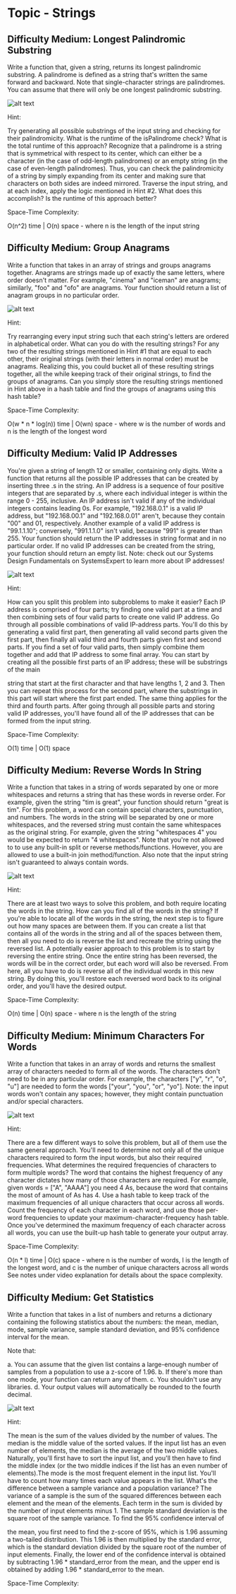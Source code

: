 # Topic - Strings

## Difficulty Medium: Longest Palindromic Substring

Write a function that, given a string, returns its longest palindromic
substring. A palindrome is defined as a string that's written the same forward
and backward. Note that single-character strings are palindromes. You can
assume that there will only be one longest palindromic substring.

![alt text](https://github.com/Suryansh555/ARTH-Daily-Code/blob/master/DSA%20-%20String%20-%202/A.png?raw=true)

Hint:

Try generating all possible substrings of the input string and checking for
their palindromicity. What is the runtime of the isPalindrome check? What is
the total runtime of this approach? Recognize that a palindrome is a string
that is symmetrical with respect to its center, which can either be a character
(in the case of odd-length palindromes) or an empty string (in the case of
even-length palindromes). Thus, you can check the palindromicity of a string
by simply expanding from its center and making sure that characters on both
sides are indeed mirrored. Traverse the input string, and at each index, apply
the logic mentioned in Hint #2. What does this accomplish? Is the runtime of
this approach better?

Space-Time Complexity:

O(n^2) time | O(n) space - where n is the length of the input string


## Difficulty Medium: Group Anagrams

Write a function that takes in an array of strings and groups anagrams
together. Anagrams are strings made up of exactly the same letters, where
order doesn't matter. For example, "cinema" and "iceman" are anagrams;
similarly, "foo" and "ofo" are anagrams. Your function should return a list of
anagram groups in no particular order.

![alt text](https://github.com/Suryansh555/ARTH-Daily-Code/blob/master/DSA%20-%20String%20-%202/B.png?raw=true)

Hint:

Try rearranging every input string such that each string's letters are ordered in
alphabetical order. What can you do with the resulting strings? For any two of
the resulting strings mentioned in Hint #1 that are equal to each other, their
original strings (with their letters in normal order) must be anagrams. Realizing
this, you could bucket all of these resulting strings together, all the while
keeping track of their original strings, to find the groups of anagrams. Can you
simply store the resulting strings mentioned in Hint above in a hash table and
find the groups of anagrams using this hash table?

Space-Time Complexity:

O(w * n * log(n)) time | O(wn) space - where w is the number of words and n is
the length of the longest word


## Difficulty Medium: Valid IP Addresses

You're given a string of length 12 or smaller, containing only digits. Write a
function that returns all the possible IP addresses that can be created by
inserting three .s in the string. An IP address is a sequence of four positive
integers that are separated by .s, where each individual integer is within the
range 0 - 255, inclusive. An IP address isn't valid if any of the individual
integers contains leading 0s. For example, "192.168.0.1" is a valid IP address,
but "192.168.00.1" and "192.168.0.01" aren't, because they contain "00" and
01, respectively. Another example of a valid IP address is "99.1.1.10";
conversely, "991.1.1.0" isn't valid, because "991" is greater than 255. Your
function should return the IP addresses in string format and in no particular
order. If no valid IP addresses can be created from the string, your function
should return an empty list. Note: check out our Systems Design
Fundamentals on SystemsExpert to learn more about IP addresses!

![alt text](https://github.com/Suryansh555/ARTH-Daily-Code/blob/master/DSA%20-%20String%20-%202/C.png?raw=true)

Hint:

How can you split this problem into subproblems to make it easier? Each IP
address is comprised of four parts; try finding one valid part at a time and
then combining sets of four valid parts to create one valid IP address. Go
through all possible combinations of valid IP-address parts. You'll do this by
generating a valid first part, then generating all valid second parts given the
first part, then finally all valid third and fourth parts given first and second
parts. If you find a set of four valid parts, then simply combine them together
and add that IP address to some final array. You can start by creating all the
possible first parts of an IP address; these will be substrings of the main


string that start at the first character and that have lengths 1, 2 and 3. Then
you can repeat this process for the second part, where the substrings in this
part will start where the first part ended. The same thing applies for the third
and fourth parts. After going through all possible parts and storing valid IP
addresses, you'll have found all of the IP addresses that can be formed from
the input string.

Space-Time Complexity:

O(1) time | O(1) space


## Difficulty Medium: Reverse Words In String

Write a function that takes in a string of words separated by one or more
whitespaces and returns a string that has these words in reverse order. For
example, given the string "tim is great", your function should return "great is
tim". For this problem, a word can contain special characters, punctuation,
and numbers. The words in the string will be separated by one or more
whitespaces, and the reversed string must contain the same whitespaces as
the original string. For example, given the string "whitespaces 4" you would
be expected to return "4 whitespaces". Note that you're not allowed to to
use any built-in split or reverse methods/functions. However, you are
allowed to use a built-in join method/function. Also note that the input
string isn't guaranteed to always contain words.

![alt text](https://github.com/Suryansh555/ARTH-Daily-Code/blob/master/DSA%20-%20String%20-%202/D.png?raw=true)

Hint:

There are at least two ways to solve this problem, and both require locating
the words in the string. How can you find all of the words in the string? If
you're able to locate all of the words in the string, the next step is to figure
out how many spaces are between them. If you can create a list that contains
all of the words in the string and all of the spaces between them, then all you
need to do is reverse the list and recreate the string using the reversed list. A
potentially easier approach to this problem is to start by reversing the entire
string. Once the entire string has been reversed, the words will be in the
correct order, but each word will also be reversed. From here, all you have to
do is reverse all of the individual words in this new string. By doing this,
you'll restore each reversed word back to its original order, and you'll have
the desired output.


Space-Time Complexity:

O(n) time | O(n) space - where n is the length of the string


## Difficulty Medium: Minimum Characters For Words

Write a function that takes in an array of words and returns the smallest array
of characters needed to form all of the words. The characters don't need to be
in any particular order. For example, the characters ["y", "r", "o", "u"] are
needed to form the words ["your", "you", "or", "yo"]. Note: the input words
won't contain any spaces; however, they might contain punctuation and/or
special characters.

![alt text](https://github.com/Suryansh555/ARTH-Daily-Code/blob/master/DSA%20-%20String%20-%202/E.png?raw=true)

Hint:

There are a few different ways to solve this problem, but all of them use the
same general approach. You'll need to determine not only all of the unique
characters required to form the input words, but also their required
frequencies. What determines the required frequencies of characters to form
multiple words? The word that contains the highest frequency of any character
dictates how many of those characters are required. For example, given words
= ["A", "AAAA"] you need 4 As, because the word that contains the most of
amount of As has 4. Use a hash table to keep track of the maximum
frequencies of all unique characters that occur across all words. Count the
frequency of each character in each word, and use those per-word frequencies
to update your maximum-character-frequency hash table. Once you've
determined the maximum frequency of each character across all words, you
can use the built-up hash table to generate your output array.

Space-Time Complexity:

O(n * l) time | O(c) space - where n is the number of words, l is the length of
the longest word, and c is the number of unique characters across all words
See notes under video explanation for details about the space complexity.


## Difficulty Medium: Get Statistics

Write a function that takes in a list of numbers and returns a dictionary
containing the following statistics about the numbers: the mean, median,
mode, sample variance, sample standard deviation, and 95% confidence
interval for the mean.

Note that:


a. You can assume that the given list contains a large-enough number of
samples from a population to use a z-score of 1.96.
b. If there's more than one mode, your function can return any of them.
c. You shouldn't use any libraries.
d. Your output values will automatically be rounded to the fourth
decimal.

![alt text](https://github.com/Suryansh555/ARTH-Daily-Code/blob/master/DSA%20-%20String%20-%202/F.png?raw=true)

Hint:

The mean is the sum of the values divided by the number of values. The
median is the middle value of the sorted values. If the input list has an even
number of elements, the median is the average of the two middle values.
Naturally, you'll first have to sort the input list, and you'll then have to find
the middle index (or the two middle indices if the list has an even number of
elements).The mode is the most frequent element in the input list. You'll
have to count how many times each value appears in the list. What's the
difference between a sample variance and a population variance? The
variance of a sample is the sum of the squared differences between each
element and the mean of the elements. Each term in the sum is divided by
the number of input elements minus 1. The sample standard deviation is the
square root of the sample variance. To find the 95% confidence interval of


the mean, you first need to find the z-score of 95%, which is 1.96 assuming a
two-tailed distribution. This 1.96 is then multiplied by the standard error,
which is the standard deviation divided by the square root of the number of
input elements. Finally, the lower end of the confidence interval is obtained
by subtracting 1.96 * standard_error from the mean, and the upper end is
obtained by adding 1.96 * standard_error to the mean.

Space-Time Complexity:


